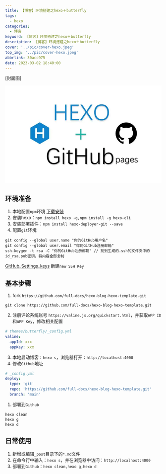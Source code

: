 ```yaml
---
title: 【博客】环境搭建之hexo＋butterfly
tags:
  - hexo
categories:
  - 博客
keyword: 【博客】环境搭建之hexo＋butterfly
description: 【博客】环境搭建之hexo＋butterfly
cover: '../pic/cover-hexo.jpeg'
top_img: '../pic/cover-hexo.jpeg'
abbrlink: 30acc975
date: 2023-03-02 18:40:00
---
```


[封面图]

![封面图](../pic/cover-hexo.jpeg)

## 环境准备
1. 本地配置`npm`环境 [下载安装](https://link.zhihu.com/?target=https%3A//nodejs.org/en/download/)
2. 安装hexo：`npm install hexo -g,npm install -g hexo-cli`
3. 安装部署插件：`npm install hexo-deployer-git --save`
4. 配置`git`环境
```shell
git config --global user.name "你的GitHub用户名"
git config --global user.email "你的GitHub注册邮箱"
ssh-keygen -t rsa -C "你的GitHub注册邮箱" // 找到生成的.ssh的文件夹中的id_rsa.pub密钥，将内容全部复制
```

[GitHub_Settings_keys](https://link.zhihu.com/?target=https%3A//github.com/settings/keys)
新建`new SSH Key`

## 基本步骤

1. fork `https://github.com/full-docs/hexo-blog-hexo-template.git`
```shell
git clone https://github.com/full-docs/hexo-blog-hexo-template.git
```
2. 注册评论系统账号 `https://valine.js.org/quickstart.html`，并获取`APP ID`和`APP Key`，修改相关配置
```yml
# themes/butterfly/_config.yml
valine:
  appId: xxx
  appKey: xxx
```
3. 本地启动博客：`hexo s`，浏览器打开：`http://localhost:4000`
4. 修改`Github`地址
```yml
# _config.yml
deploy:
  type: 'git'
  repo: 'https://github.com/full-docs/hexo-blog-hexo-template.git'
  branch: 'main'
```
1. 部署到`Github` 
```shell
hexo clean
hexo g
hexo d
```

## 日常使用

1. 新增或编辑`_post`目录下的`*.md`文件
2. 在命令行中输入：`hexo s`，并在浏览器中访问：`http://localhost:4000`
3. 部署到`Github`：`hexo clean,hexo g,hexo d`